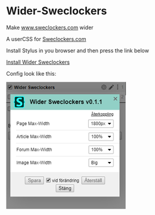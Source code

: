 # Wider-Sweclockers

Make www.sweclockers.com wider

A userCSS for [Sweclockers.com](https://sweclockers.com)

Install Stylus in you browser and then press the link below

[Install Wider Sweclockers](https://raw.githubusercontent.com/rlagers/Wider-Sweclockers/main/wider-sweclockers.user.styl)

Config look like this:

![GitHub Logo](config.png)
